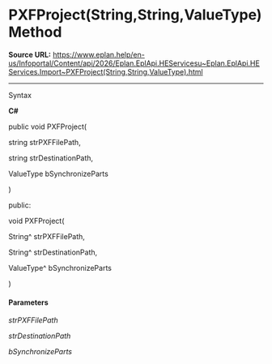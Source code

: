 # PXFProject(String,String,ValueType) Method

**Source URL:** https://www.eplan.help/en-us/Infoportal/Content/api/2026/Eplan.EplApi.HEServicesu~Eplan.EplApi.HEServices.Import~PXFProject(String,String,ValueType).html

---

Syntax

**C#**



public void PXFProject( 

   string strPXFFilePath,

   string strDestinationPath,

   ValueType bSynchronizeParts

)

public:

void PXFProject( 

   String^ strPXFFilePath,

   String^ strDestinationPath,

   ValueType^ bSynchronizeParts

)


#### Parameters

*strPXFFilePath*


*strDestinationPath*


*bSynchronizeParts*
